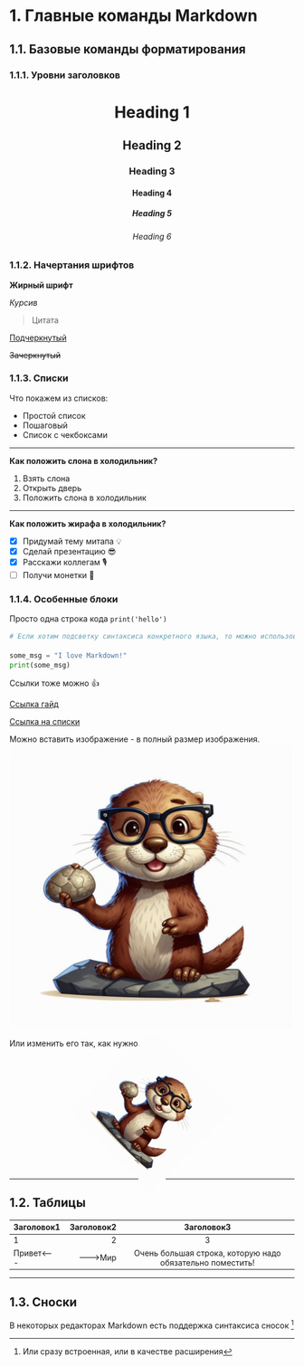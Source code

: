 # 1. Главные команды Markdown

## 1.1. Базовые команды форматирования

### 1.1.1. Уровни заголовков

<center>

<!-- markdownlint-disable MD025 -->
# Heading 1 <!-- omit from toc -->
<!-- markdownlint-enable MD025 -->
## Heading 2<!-- omit from toc -->

### Heading 3<!-- omit from toc -->

#### Heading 4<!-- omit from toc -->

##### Heading 5<!-- omit from toc -->

###### Heading 6<!-- omit from toc -->

</center>

### 1.1.2. Начертания шрифтов
<!-- markdownlint-disable MD036 -->
**Жирный шрифт**

*Курсив*
<!-- markdownlint-enable MD036 -->
> Цитата

<u>Подчеркнутый</u>

~~Зачеркнутый~~

### 1.1.3. Списки

Что покажем из списков:

- Простой список
- Пошаговый
- Список с чекбоксами

---

**Как положить слона в холодильник?**

1. Взять слона
2. Открыть дверь
3. Положить слона в холодильник

---

**Как положить жирафа в холодильник?**

- [x]  Придумай тему митапа 💡
- [x]  Сделай презентацию 😎
- [x]  Расскажи коллегам 🎙
- [ ]  Получи монетки 👛

### 1.1.4. Особенные блоки

Просто одна строка кода
`print('hello')`

```python
# Если хотим подсветку синтаксиса конкретного языка, то можно использовать такой вариант

some_msg = "I love Markdown!"
print(some_msg)
```

Ссылки тоже можно 👍

[Ссылка гайд](https://www.markdownguide.org/cheat-sheet/)

[Ссылка на списки](#113-списки)

Можно вставить изображение - в полный размер изображения.
![alt text](images/pronyra.jpg)

Или изменить его так, как нужно.
<center>
<img src="images/pronyra.jpg" alt="drawing" width="200" style="transform:rotate(45deg);"/>
</center>

---

## 1.2. Таблицы

| Заголовок1 | Заголовок2 | Заголовок3|
|:-----------|------------:|:-----------:|
| 1          |            2|            3|
|Привет<---| --->Мир| Очень большая строка, которую надо обязательно поместить! |

---

## 1.3. Сноски

В некоторых редакторах Markdown есть поддержка синтаксиса сносок [^1]

[^1]: Или сразу встроенная, или в качестве расширения
